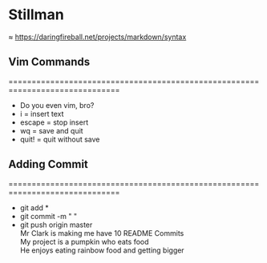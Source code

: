 # Stillman
≈
https://daringfireball.net/projects/markdown/syntax  
## Vim Commands
==============================================================================  
* Do you even vim, bro?  
* i = insert text  
* escape = stop insert  
* wq = save and quit  
* quit! = quit without save  

## Adding Commit  
==============================================================================
* git add *  
* git commit -m " "  
* git push origin master  
Mr Clark is making me have 10 README Commits  
My project is a pumpkin who eats food  
He enjoys eating rainbow food and getting bigger
